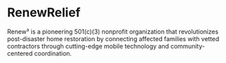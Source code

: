 # RenewRelief
Renew³ is a pioneering 501(c)(3) nonprofit organization that revolutionizes post-disaster home restoration by connecting affected families with vetted contractors through cutting-edge mobile technology and community-centered coordination.
